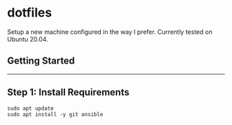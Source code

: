 # dotfiles

Setup a new machine configured in the way I prefer. Currently tested on Ubuntu 20.04.

## Getting Started
---

## Step 1: Install Requirements

```
sudo apt update
sudo apt install -y git ansible
```
